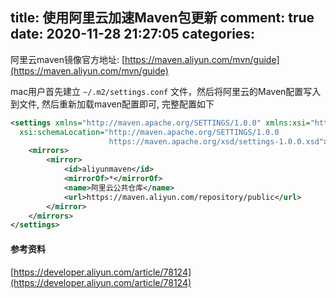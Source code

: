 title: 使用阿里云加速Maven包更新
comment: true
date: 2020-11-28 21:27:05
categories:
---

阿里云maven镜像官方地址: [https://maven.aliyun.com/mvn/guide](https://maven.aliyun.com/mvn/guide)

mac用户首先建立 `~/.m2/settings.conf` 文件，然后将阿里云的Maven配置写入到文件, 然后重新加载maven配置即可, 完整配置如下

```xml
<settings xmlns="http://maven.apache.org/SETTINGS/1.0.0" xmlns:xsi="http://www.w3.org/2001/XMLSchema-instance"
  xsi:schemaLocation="http://maven.apache.org/SETTINGS/1.0.0
                      https://maven.apache.org/xsd/settings-1.0.0.xsd">
    <mirrors>
        <mirror>
            <id>aliyunmaven</id>
            <mirrorOf>*</mirrorOf>
            <name>阿里云公共仓库</name>
            <url>https://maven.aliyun.com/repository/public</url>
        </mirror>
    </mirrors>
</settings>
```


#### 参考资料
[https://developer.aliyun.com/article/78124](https://developer.aliyun.com/article/78124)